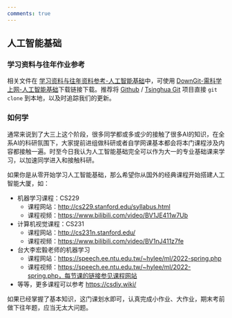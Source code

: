 ```yaml
---
comments: true
---
```


## 人工智能基础

### 学习资料与往年作业参考

相关文件在 [学习资料与往年资料参考-人工智能基础](https://github.com/Open-DA/OpenDA/tree/main/B_%E8%87%AA%E5%8A%A8%E5%8C%96%E7%B3%BB%E4%B8%93%E4%B8%9A%E4%B8%BB%E4%BF%AE%E8%AF%BE%E7%A8%8B/%E4%BA%BA%E5%B7%A5%E6%99%BA%E8%83%BD%E5%9F%BA%E7%A1%80)中，可使用 [DownGit-需科学上网-人工智能基础](https://tool.mkblog.cn/downgit/#/home?url=https://github.com/Open-DA/OpenDA/tree/main/B_%E8%87%AA%E5%8A%A8%E5%8C%96%E7%B3%BB%E4%B8%93%E4%B8%9A%E4%B8%BB%E4%BF%AE%E8%AF%BE%E7%A8%8B/%E4%BA%BA%E5%B7%A5%E6%99%BA%E8%83%BD%E5%9F%BA%E7%A1%80)下载链接下载。推荐将 [Github](https://github.com/Open-DA/OpenDA) / [Tsinghua Git](https://git.tsinghua.edu.cn/openda/openda) 项目直接 `git clone` 到本地，以及时追踪我们的更新。



### 如何学

通常来说到了大三上这个阶段，很多同学都或多或少的接触了很多AI的知识，在全系AI的科研氛围下，大家提前进组做科研或者自学网课基本都会将本门课程涉及内容都接触一遍。时至今日我认为人工智能基础完全可以作为大一的专业基础课来学习，以加速同学进入和接触科研。

如果你是从零开始学习人工智能基础，那么希望你从国外的经典课程开始搭建人工智能大厦，如：
- 机器学习课程：CS229
  - 课程网站：http://cs229.stanford.edu/syllabus.html
  - 课程视频：https://www.bilibili.com/video/BV1JE411w7Ub
- 计算机视觉课程：CS231
  - 课程网站：http://cs231n.stanford.edu/
  - 课程视频：https://www.bilibili.com/video/BV1nJ411z7fe
- 台大李宏毅老师的机器学习
  - 课程网站：https://speech.ee.ntu.edu.tw/~hylee/ml/2022-spring.php
  - 课程视频：https://speech.ee.ntu.edu.tw/~hylee/ml/2022-spring.php，每节课的链接参见课程网站
- 等等，更多课程可以参考 https://csdiy.wiki/

如果已经掌握了基本知识，这门课划水即可，认真完成小作业、大作业，期末考前做下往年题，应当无太大问题。